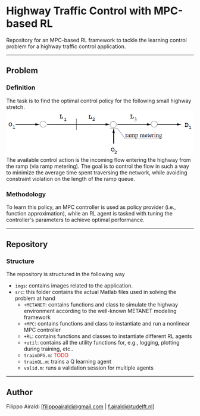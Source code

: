 # Highway Traffic Control with MPC-based RL
Repository for an MPC-based RL framework to tackle the learning control problem for a highway traffic control application. 

---
## Problem
### Definition
The task is to find the optimal control policy for the following small highway stretch. 
![Network Image](imgs/network.png)
The available control action is the incoming flow entering the highway from the ramp (via ramp metering). The goal is to control the flow in such a way to minimize the average time spent traversing the network, while avoiding constraint violation on the length of the ramp queue.

### Methodology
To learn this policy, an MPC controller is used as policy provider (i.e., function approximation), while an RL agent is tasked with tuning the controller's parameters to achieve optimal performance. 

---
## Repository
### Structure
The repository is structured in the following way
- `imgs`: contains images related to the application.
- `src`: this folder contains the actual Matlab files used in solving the problem at hand
    - `+METANET`: contains functions and class to simulate the highway environment according to the well-known METANET modeling framework
    - `+MPC`: contains functions and class to instantiate and run a nonlinear MPC controller 
    - `+RL`: contains functions and classes to instantiate different RL agents
    - `+util`: contains all the utility functions for, e.g., logging, plotting during training, etc..
    - `trainDPG.m`: <span style="color:red">TODO</span>
    - `trainQL.m`: trains a Q learning agent 
    - `valid.m`: runs a validation session for multiple agents

---
## Author
Filippo Airaldi [filippoairaldi@gmail.com | f.airaldi@tudelft.nl]
